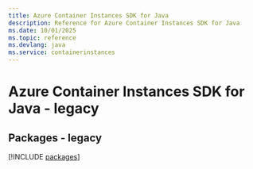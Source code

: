 ```yaml
---
title: Azure Container Instances SDK for Java
description: Reference for Azure Container Instances SDK for Java
ms.date: 10/01/2025
ms.topic: reference
ms.devlang: java
ms.service: containerinstances
---
```

# Azure Container Instances SDK for Java - legacy
## Packages - legacy
[!INCLUDE [packages](container-instances-index.md)]